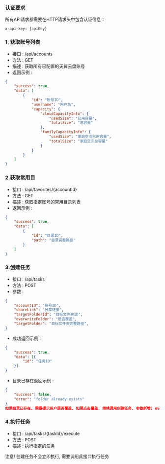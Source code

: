 ### 认证要求
所有API请求都需要在HTTP请求头中包含认证信息：
```http
x-api-key: {apiKey}
```

### 1. 获取账号列表
- 接口 : /api/accounts
- 方法 : GET
- 描述 : 获取所有已配置的天翼云盘账号
- 返回示例 :
```json
{
    "success": true,
    "data": [
        {
            "id": "账号ID",
            "username": "用户名",
            "capacity": {
                "cloudCapacityInfo": {
                    "usedSize": "已用容量",
                    "totalSize": "总容量"
                },
                "familyCapacityInfo": {
                    "usedSize": "家庭空间已用容量",
                    "totalSize": "家庭空间总容量"
                }
            }
        }
    ]
}
```

###  2.获取常用目
- 接口 : /api/favorites/{accountId}
- 方法 : GET
- 描述 : 获取指定账号的常用目录列表
- 返回示例 :
```json
{
    "success": true,
    "data": [
        {
            "id": "目录ID",
            "path": "目录完整路径"
        }
    ]
}
```

###  3.创建任务
- 接口 : /api/tasks
- 方法 : POST
- 参数 :
```json
{
    "accountId": "账号ID",
    "shareLink": "分享链接",
    "targetFolderId": "目标文件夹ID",
    "overwriteFolder": "是否覆盖",
    "targetFolder": "目标文件夹完整路径",
}
```
- 成功返回示例 :
```json
{
    "success": true,
    "data": [{
        "id": "任务ID"
    }]
}
```
- 目录已存在返回示例 :
```json
{
    "success": false,
    "error": "folder already exists"
}
如果目录已存在, 需要提示用户是否覆盖, 如果点击覆盖, 继续调用创建任务, 参数新增: overwriteFolder: 1
```

###  4.执行任务
- 接口 : /api/tasks/{taskId}/execute
- 方法 : POST
- 描述 : 执行指定的任务

注意!  创建任务不会立即执行, 需要调用此接口执行任务
